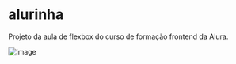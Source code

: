 # alurinha
Projeto da aula de flexbox do curso de formação frontend da Alura.

![image](https://user-images.githubusercontent.com/86333045/155866721-b91baaaf-671e-4375-9d54-17b9ac0b5686.png)
